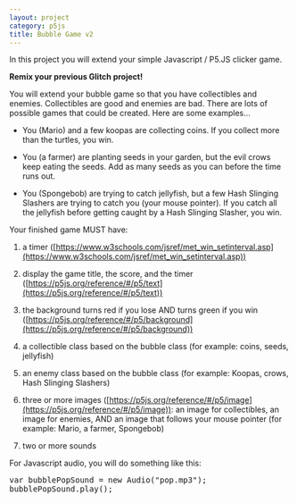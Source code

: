 ```yaml
---
layout: project
category: p5js
title: Bubble Game v2
---
```


In this project you will extend your simple Javascript / P5.JS clicker game.

**Remix your previous Glitch project!**

You will extend your bubble game so that you have collectibles and enemies. Collectibles are good and enemies are bad. There are lots of possible games that could be created. Here are some examples...

  - You (Mario) and a few koopas are collecting coins. If you collect more than the turtles, you win.

  - You (a farmer) are planting seeds in your garden, but the evil crows keep eating the seeds. Add as many seeds as you can before the time runs out.

  - You (Spongebob) are trying to catch jellyfish, but a few Hash Slinging Slashers are trying to catch you (your mouse pointer). If you catch all the jellyfish before getting caught by a Hash Slinging Slasher, you win.

Your finished game MUST have:

  1. a timer ([https://www.w3schools.com/jsref/met_win_setinterval.asp](https://www.w3schools.com/jsref/met_win_setinterval.asp))

  1. display the game title, the score, and the timer ([https://p5js.org/reference/#/p5/text](https://p5js.org/reference/#/p5/text))

  1. the background turns red if you lose AND turns green if you win ([https://p5js.org/reference/#/p5/background](https://p5js.org/reference/#/p5/background))

  1. a collectible class based on the bubble class (for example: coins, seeds, jellyfish)

  1. an enemy class based on the bubble class (for example: Koopas, crows, Hash Slinging Slashers)

  1. three or more images ([https://p5js.org/reference/#/p5/image](https://p5js.org/reference/#/p5/image)): an image for collectibles, an image for enemies, AND an image that follows your mouse pointer (for example: Mario, a farmer, Spongebob)

  1. two or more sounds


For Javascript audio, you will do something like this:
<pre>
var bubblePopSound = new Audio("pop.mp3");
bubblePopSound.play();
</pre>
